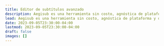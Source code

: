 ```yaml
---
title: Editor de subtítulos avanzado
description: Aegisub es una herramienta sin costo, agnóstica de plataforma y de código libre para crear y modificar subtítulos. Aegisub facilita el proceso de sincronizar subtítulos con audio y destaca muchas herramientas potentes para estilizarlos, incluyendo una vista previa incrustada de video a tiempo real.
lead: Aegisub es una herramienta sin costo, agnóstica de plataforma y de código libre para crear y modificar subtítulos. Aegisub facilita el proceso de sincronizar subtítulos con audio y destaca muchas herramientas potentes para estilizarlos, incluyendo una vista previa incrustada de video a tiempo real.
date: 2023-09-05T23:30:00-04:00
lastmod: 2023-09-05T23:30:00-04:00
draft: false
images: []
---
```

